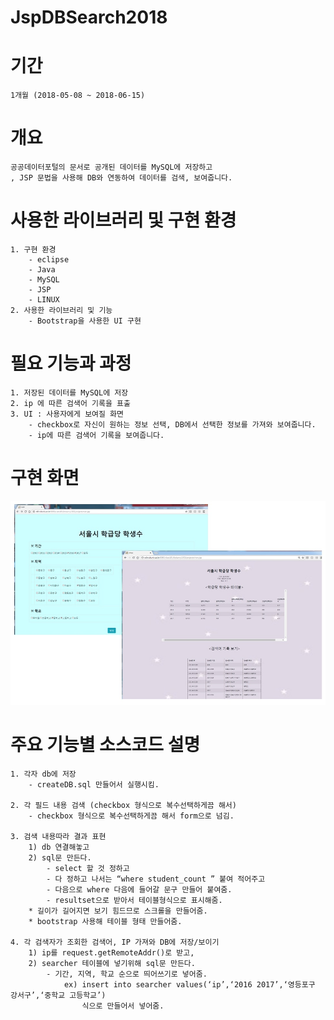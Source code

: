 # JspDBSearch2018

# 기간
    1개월 (2018-05-08 ~ 2018-06-15)
  
  
  
# 개요
    공공데이터포털의 문서로 공개된 데이터를 MySQL에 저장하고
    , JSP 문법을 사용해 DB와 연동하여 데이터를 검색, 보여줍니다.



# 사용한 라이브러리 및 구현 환경
    1. 구현 환경
        - eclipse
        - Java
        - MySQL
        - JSP
        - LINUX
    2. 사용한 라이브러리 및 기능
        - Bootstrap을 사용한 UI 구현
        
        
        
# 필요 기능과 과정
    1. 저장된 데이터를 MySQL에 저장
    2. ip 에 따른 검색어 기록을 표출
    3. UI : 사용자에게 보여질 화면
        - checkbox로 자신이 원하는 정보 선택, DB에서 선택한 정보를 가져와 보여줍니다.
        - ip에 따른 검색어 기록을 보여줍니다.
    
    
    
# 구현 화면
![jsp_db_search_preview](./image/jsp_db_search_preview.jpg)



# 주요 기능별 소스코드 설명
    1. 각자 db에 저장
        - createDB.sql 만들어서 실행시킴.

    2. 각 필드 내용 검색 (checkbox 형식으로 복수선택하게끔 해서)
        - checkbox 형식으로 복수선택하게끔 해서 form으로 넘김.

    3. 검색 내용따라 결과 표현
        1) db 연결해놓고
        2) sql문 만든다.
            - select 할 것 정하고
            - 다 정하고 나서는 “where student_count ” 붙여 적어주고
            - 다음으로 where 다음에 들어갈 문구 만들어 붙여줌.
            - resultset으로 받아서 테이블형식으로 표시해줌.
        * 길이가 길어지면 보기 힘드므로 스크롤을 만들어줌.
        * bootstrap 사용해 테이블 형태 만들어줌.

    4. 각 검색자가 조회한 검색어, IP 가져와 DB에 저장/보이기
        1) ip를 request.getRemoteAddr()로 받고,
        2) searcher 테이블에 넣기위해 sql문 만든다.
            - 기간, 지역, 학교 순으로 띄어쓰기로 넣어줌.
                ex) insert into searcher values(‘ip’,‘2016 2017’,‘영등포구 강서구’,‘중학교 고등학교’)
                    식으로 만들어서 넣어줌.
